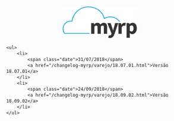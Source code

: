 <div class="articles">
	<div class="hide">
		<p align="center">
			<img width="200" src="../logo.png" alt="Logo do myrp">
			<br>
		</p>
	</div>

	<ul>
		<li>
			<span class="date">31/07/2018</span> 
			<a href="/changelog-myrp/varejo/18.07.01.html">Versão 18.07.01</a>
		</li>
		<li>
			<span class="date">24/09/2018</span> 
			<a href="/changelog-myrp/varejo/18.09.02.html">Versão 18.09.02</a>
		</li>
	</ul>

</div>
